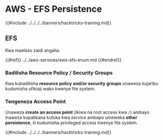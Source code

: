 # AWS - EFS Persistence

{{#include ../../../../banners/hacktricks-training.md}}

## EFS

Kwa maelezo zaidi angalia:

{{#ref}}
../../aws-services/aws-efs-enum.md
{{#endref}}

### Badilisha Resource Policy / Security Groups

Kwa kubadilisha **resource policy and/or security groups** unaweza kujaribu kudumisha ufikiaji wako kwenye file system.

### Tengeneza Access Point

Unaweza **create an access point** (ikiwa na root access kwa `/`) ambayo inaweza kupatikana kutoka kwa service ambapo umeweka **other persistence**, ili kudumisha privileged access kwenye file system.

{{#include ../../../../banners/hacktricks-training.md}}
